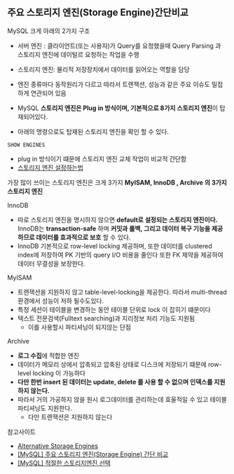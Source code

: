 ## 주요 스토리지 엔진(Storage Engine)간단비교

MySQL 크게 아래의 2가지 구조
- 서버 엔진 : 클라이언트(또는 사용자)가 Query를 요청했을때 Query Parsing 과 스토리지 엔진에 데이털르 요청하는 작업을 수행
- 스토리지 엔진: 물리적 저장장치에서 데이터를 읽어오는 역할을 담당

- 엔진 종류마다 동작원리가 다르고 따라서 트랜잭션, 성능과 같은 주요 이슈도 밀접하게 연관되어 있음
- MySQL **스토리지 엔진은 Plug in 방식이며, 기본적으로 8가지 스토리지 엔진**이 탑재되어있다.
- 아래의 명령으로도 탑재된 스토리지 엔진을 확인 할 수 있다.
~~~
SHOW ENGINES
~~~

- plug in 방식이기 떄문에 스토리지 엔진 교체 작업이 비교적 간단함
- [스토리지 엔진 설정하는법](https://dev.mysql.com/doc/refman/5.7/en/storage-engine-setting.html)

가장 많이 쓰이는 스토리지 엔진은 크게 3가지
**MyISAM, InnoDB , Archive 의 3가지 스토리지 엔진**

InnoDB
- 따로 스토리지 엔진을 명시하지 않으면 **default로 설정되는 스토리지 엔진이다.** InnoDB는 **transaction-safe** 하며
**커밋과 롤백, 그리고 데이터 복구 기능을 제공하므로 데이터를 효과적으로 보호** 할 수 있다.
- InnoDB 기본적으로 row-level locking 제공하며, 또한 데이터를 clustered index에 저장하여 PK 기반의 query I/O 비용을 줄인다
또한 FK 제약을 제공하여 데이터 무결성을 보장한다.

MyISAM
- 트랜잭션을 지원하지 않고 table-level-locking을 제공한다. 따라서 multi-thread 환경에서 성능이 저하 될수도있다.
- 특정 세션이 테이블을 변경하는 동안 테이블 단위로 lock 이 잡히기 떄문이다
- 텍스트 전문검색(Fulltext searching)과 지리정보 처리 기능도 지원됨
    - 이를 사용할시 파티셔닝이 되지않는 단점
 
Archive
- **로그 수집**에 적합한 엔진
- 데이터가 메모리 상에서 압축되고 압축된 상태로 디스크에 저장되기 떄문에 row-level locking 이 가능하다
- **다만 한번 insert 된 데이터는 update, delete 를 사용 할 수 없으며 인덱스를 지원하지 않는다.**
- 따라서 거의 가공하지 않을 원시 로그데이터를 관리하는데 효울적일 수 있고 테이블 파티셔닝도 지원한다.
    - 다만 트랜잭션은 지원하지 않는다



참고사이트 
- [Alternative Storage Engines](https://dev.mysql.com/doc/refman/5.7/en/storage-engines.html)
- [[MySQL] 주요 스토리지 엔진(Storage Engine) 간단 비교](http://asuraiv.blogspot.com/2017/07/mysql-storage-engine.html?m=1)
- [[MySQL] 적절한 스토리지엔진 선택](https://12bme.tistory.com/95)
